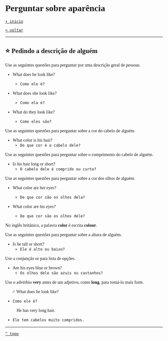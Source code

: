 <font face="Calibri">

# Perguntar sobre aparência

[`⬆️ inicio`](../../EF%20Route.md)

[`⬅️ voltar`](../Iniciante%201.md)

---

## ⭐ Pedindo a descrição de alguém

Use as seguintes questões para perguntar por uma descrição geral de pessoas.

+ What does he look like?
  + `Como ele é?`

+ What does she look like?
  + `Como ela é?`

+ What do they look like?
  + `Como eles são?`

Use as seguintes questões para perguntar sobre a cor do cabelo de alguém.

+ What color is his hair?
  + `De que cor é o cabelo dele?`

Use as seguintes questões para perguntar sobre o comprimento do cabelo de alguém.

+ Is his hair long or short?
  + `O cabelo dele é comprido ou curto?`

Use as seguintes questões para perguntar sobre a cor dos olhos de alguém.

+ What color are her eyes?
  + `De que cor são os olhos dela?`

+ What color are his eyes?
  + `De que cor são os olhos dele?`

No inglês britânico, a palavra **color** é escrita **colour**.

Use as seguintes questões para perguntar sobre a altura de alguém.

+ Is he tall or short?
  + `Ele é alto ou baixo?`

Use a conjunção or para lista de opções.

+ Are his eyes blue or brown?
  + `Os olhos dele são azuis ou castanhos?`

Use o advérbio **very** antes de um adjetivo, como **long**, para torná-lo mais forte.

🧔🏻‍♂️ What does he look like?

+ `Como ele é?`

👩🏻‍🦰 He has very long hair.

+ `Ele tem cabelos muito compridos.`

---

[`^ topo`](#-perguntar-sobre-aparência)
</font>
